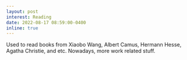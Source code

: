 ```yaml
---
layout: post
interest: Reading
date: 2022-08-17 08:59:00-0400
inline: true
---
```


Used to read books from Xiaobo Wang, Albert Camus, Hermann Hesse, Agatha Christie, and etc. Nowadays, more work related stuff.
